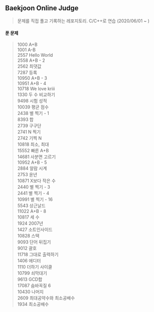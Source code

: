 ## Baekjoon Online Judge

> 문제를 직접 풀고 기록하는 레포지토리. C/C++로 연습 (2020/06/01 ~ )

#### 푼 문제

> 1000 A+B<br/>
> 1001 A-B<br/>
> 2557 Hello World<br/>
> 2558 A+B - 2<br/>
> 2562 최댓값<br/>
> 7287 등록<br/>
> 10950 A+B - 3<br/>
> 10951 A+B - 4<br/>
> 10718 We love kriii<br/>
> 1330 두 수 비교하기<br/>
> 9498 시험 성적<br/>
> 10039 평균 점수<br/>
> 2438 별 찍기 - 1<br/>
> 8393 합<br/>
> 2739 구구단<br/>
> 2741 N 찍기<br/>
> 2742 기찍 N<br/>
> 10818 최소, 최대<br/>
> 15552 빠른 A+B<br />
> 14681 사분면 고르기<br />
> 10952 A+B - 5<br/>
> 2884 알람 시계<br/>
> 2753 윤년<br/>
> 10871 X보다 작은 수<br/>
> 2440 별 찍기 - 3<br/>
> 2441 별 찍기 - 4<br/>
> 10991 별 찍기 - 16<br/>
> 5543 상근날드<br/>
> 11022 A+B - 8<br/>
> 10817 세 수<br/>
> 1924 2007년<br/>
> 1427 소트인사이드<br/>
> 10828 스택<br/>
> 9093 단어 뒤집기<br/>
> 9012 괄호<br/>
> 11718 그대로 출력하기<br/>
> 1406 에디터<br/>
> 1110 더하기 사이클<br/>
> 10799 쇠막대기<br/>
> 9613 GCD합<br/>
> 17087 숨바꼭질 6<br/>
> 10430 나머지<br/>
> 2609 최대공약수와 최소공배수<br/>
> 1934 최소공배수<br/>
